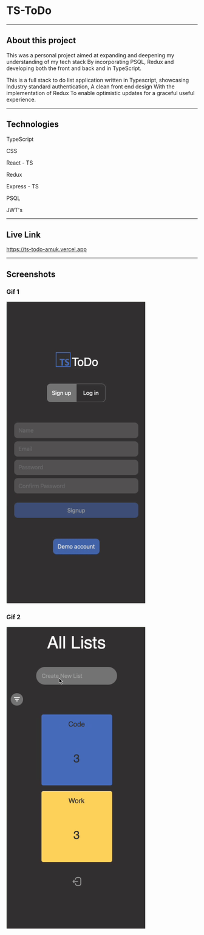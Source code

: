 # TS-ToDo

---

## About this project

This was a personal project aimed at expanding and deepening my understanding of my tech stack By incorporating PSQL, Redux and developing both the front and back and in TypeScript. 

This is a full stack to do list application written in Typescript, showcasing Industry standard authentication, A clean front end design With the implementation of Redux To enable optimistic updates for a graceful useful experience. 

---

## Technologies

TypeScript

CSS

React - TS

Redux

Express - TS

PSQL

JWT's


---
## Live Link

https://ts-todo-amuk.vercel.app

---

## Screenshots

### Gif 1

![Screenshot 1](GIF1.gif)

### Gif 2

![Screenshot 1](GIF2.gif)